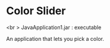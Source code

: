 # Color Slider


<br \> JavaApplication1.jar : executable

An application that lets you pick a color.
